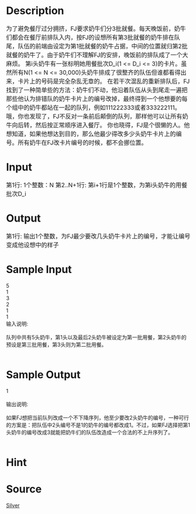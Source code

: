 
# Description

<div class="content"><p><span style="font-size: medium">为了避免餐厅过分拥挤，FJ要求奶牛们分3批就餐。每天晚饭前，奶牛们都会在餐厅前排队入内，按FJ的设想所有第3批就餐的奶牛排在队尾，队伍的前端由设定为第1批就餐的奶牛占据，中间的位置就归第2批就餐的奶牛了。由于奶牛们不理解FJ的安排，晚饭前的排队成了一个大麻烦。 第i头奶牛有一张标明她用餐批次D_i(1 &lt;= D_i &lt;= 3)的卡片。虽然所有N(1 &lt;= N &lt;= 30,000)头奶牛排成了很整齐的队伍但谁都看得出来，卡片上的号码是完全杂乱无章的。 在若干次混乱的重新排队后，FJ找到了一种简单些的方法：奶牛们不动，他沿着队伍从头到尾走一遍把那些他认为排错队的奶牛卡片上的编号改掉，最终得到一个他想要的每个组中的奶牛都站在一起的队列，例如111222333或者333222111。哦，你也发现了，FJ不反对一条前后颠倒的队列，那样他可以让所有奶牛向后转，然后按正常顺序进入餐厅。 你也晓得，FJ是个很懒的人。他想知道，如果他想达到目的，那么他最少得改多少头奶牛卡片上的编号。所有奶牛在FJ改卡片编号的时候，都不会挪位置。 </span></p></div>

# Input

<div class="content"><p><span style="font-size: medium">第1行: 1个整数：N 第2..N+1行: 第i+1行是1个整数，为第i头奶牛的用餐批次D_i </span></p></div>

# Output

<div class="content"><p><span style="font-size: medium">第1行: 输出1个整数，为FJ最少要改几头奶牛卡片上的编号，才能让编号变成他设想中的样子 </span></p></div>

# Sample Input

<div class="content"><span class="sampledata">5<br/>
1<br/>
3<br/>
2<br/>
1<br/>
1<br/>
输入说明: <br/>
<br/>
队列中共有5头奶牛，第1头以及最后2头奶牛被设定为第一批用餐，第2头奶牛的预设是第三批用餐，第3头则为第二批用餐。 <br/>
<br/>
</span></div>

# Sample Output

<div class="content"><span class="sampledata">1<br/>
<br/>
输出说明: <br/>
<br/>
如果FJ想把当前队列改成一个不下降序列，他至少要改2头奶牛的编号，一种可行的方案是：把队伍中2头编号不是1的奶牛的编号都改成1。不过，如果FJ选择把第1头奶牛的编号改成3就能把奶牛们的队伍改造成一个合法的不上升序列了。 <br/>
<br/>
</span></div>

# Hint

<div class="content"><p></p></div>

# Source

<div class="content"><p><a href="problemset.php?search=Silver">Silver</a></p></div>

